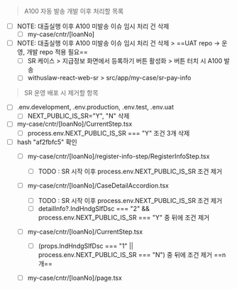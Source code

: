 > A100 자동 발송 개발 이후 처리할 목록
- [ ] NOTE: 대출실행 이후 A100 미발송 이슈 임시 처리 건 삭제
	- [ ] my-case/cntr/[loanNo]
- [ ] NOTE: 대출실행 이후 A100 미발송 이슈 임시 처리 건 삭제 > ==UAT repo → 운영, 개발 repo 적용 필요==
	- [ ] SR 케이스 > 지급정보 화면에서 등록하기 버튼 활성화 > 버튼 터치 시 A100 발송
	- [ ] withuslaw-react-web-sr > src/app/my-case/sr-pay-info

> SR 운영 배포 시 제거할 항목
- [ ] .env.development, .env.production, .env.test, .env.uat
	- [ ] NEXT_PUBLIC_IS_SR="Y", "N" 삭제
- [ ] my-case/cntr/[loanNo]/CurrentStep.tsx
	- [ ] process.env.NEXT_PUBLIC_IS_SR === "Y" 조건 3개 삭제
- [ ] hash "af2fbfc5" 확인
	- [ ] my-case/cntr/[loanNo]/register-info-step/RegisterInfoStep.tsx
		- [ ] TODO : SR 시작 이후 process.env.NEXT_PUBLIC_IS_SR 조건 제거
	- [ ] my-case/cntr/[loanNo]/CaseDetailAccordion.tsx
		- [ ] TODO : SR 시작 이후 process.env.NEXT_PUBLIC_IS_SR 조건 제거
		- [ ] detailInfo?.lndHndgSlfDsc === "2" && process.env.NEXT_PUBLIC_IS_SR === "Y" 중 뒤에 조건 제거
	- [ ] my-case/cntr/[loanNo]/CurrentStep.tsx
		- [ ] (props.lndHndgSlfDsc === "1" || process.env.NEXT_PUBLIC_IS_SR === "N") 중 뒤에 조건 제거 ==n개==
	- [ ] my-case/cntr/[loanNo]/page.tsx

